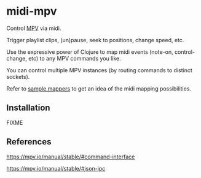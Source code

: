 # midi-mpv

Control [MPV](https://mpv.io/) via midi.

Trigger playlist clips, (un)pause, seek to positions, change speed, etc.

Use the expressive power of Clojure to map midi events (note-on, control-change, etc) to any MPV commands you like.

You can control multiple MPV instances (by routing commands to distinct sockets).

Refer to [sample mappers](sample-mappers) to get an idea of the midi mapping possibilities.

## Installation

FIXME

## References

https://mpv.io/manual/stable/#command-interface

https://mpv.io/manual/stable/#json-ipc

